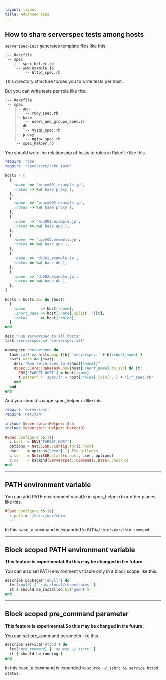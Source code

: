 ```yaml
---
layout: layout
title: Advanced Tips
---
```


## How to share serverspec tests among hosts

``serverspec-init`` generates template files like this.

```
|-- Rakefile
`-- spec
    |-- spec_helper.rb
    `-- www.example.jp
        `-- httpd_spec.rb
```

This directory structure forces you to write tests per host.

But you can write tests per role like this.

```
|-- Rakefile
`-- spec
    |-- app
    |   `-- ruby_spec.rb
    |-- base
    |   `-- users_and_groups_spec.rb
    |-- db
    |   `-- mysql_spec.rb
    |-- proxy
    |   `-- nginx_spec.rb
    `-- spec_helper.rb
```

You should write the relationship of hosts to roles in Rakefile like this.

```ruby
require 'rake'
require 'rspec/core/rake_task'
 
hosts = [
  {
    :name  => 'proxy001.example.jp',
    :roles => %w( base proxy ),
  },
  {
    :name  => 'proxy002.example.jp',
    :roles => %w( base proxy ),
  },
  {
    :name  => 'app001.example.jp',
    :roles => %w( base app ),
  },
  {
    :name  => 'app002.example.jp',
    :roles => %w( base app ),
  },
  {
    :name  => 'db001.example.jp',
    :roles => %w( base db ),
  },
  {
    :name  => 'db002.example.jp',
    :roles => %w( base db ),
  },
]
 
hosts = hosts.map do |host|
  {
    :name       => host[:name],
    :short_name => host[:name].split('.')[0],
    :roles      => host[:roles],
  }
end
 
desc "Run serverspec to all hosts"
task :serverspec => 'serverspec:all'
 
namespace :serverspec do
  task :all => hosts.map {|h| 'serverspec:' + h[:short_name] }
  hosts.each do |host|
    desc "Run serverspec to #{host[:name]}"
    RSpec::Core::RakeTask.new(host[:short_name].to_sym) do |t|
      ENV['TARGET_HOST'] = host[:name]
      t.pattern = 'spec/{' + host[:roles].join(',') + '}/*_spec.rb'
    end
  end
end
```

And you should change spec_helper.rb like this.

```ruby
require 'serverspec'
require 'net/ssh'
 
include Serverspec::Helper::Ssh
include Serverspec::Helper::DetectOS
 
RSpec.configure do |c|
  c.host  = ENV['TARGET_HOST']
  options = Net::SSH::Config.for(c.host)
  user    = options[:user] || Etc.getlogin
  c.ssh   = Net::SSH.start(c.host, user, options)
  c.os    = backend(Serverspec::Commands::Base).check_os
end
```


----

## PATH environment variable

You can add PATH environment variable in spec_helper.rb or other places like this.

```ruby
RSpec.configure do |c|
  c.path = '/sbin:/usr/sbin'
  ...
```

In this case, a command is expanded to ``PATH=/sbin:/usr/sbin command``.

----

## Block scoped PATH environment variable

**This feature is experimental.So this may be changed in the future.**

You can also set PATH environment variable only in a block scope like this.

```ruby
describe package('jekyll') do
  let(:path) { '/usr/local/rbenv/shims' }
  it { should be_installed.by('gem') }
end
```

----

## Block scoped pre_command parameter

**This feature is experimental.So this may be changed in the future.**

You can set pre_command parameter like this.

```ruby
describe service('httpd') do
  let(:pre_command) { 'source ~/.zshrc' }
  it { should be_running }
end
```

In this case, a command is expanded to ``source ~/.zshrc && service httpd status``.
